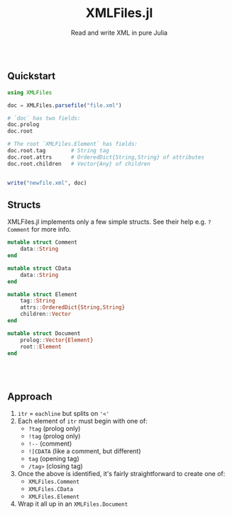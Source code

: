 <h1 align="center">XMLFiles.jl</h1>

<p align="center">Read and write XML in pure Julia</p>

<br><br>

## Quickstart

```julia
using XMLFiles

doc = XMLFiles.parsefile("file.xml")

# `doc` has two fields:
doc.prolog
doc.root

# The root `XMLFiles.Element` has fields:
doc.root.tag        # String tag
doc.root.attrs      # OrderedDict{String,String} of attributes
doc.root.children   # Vector{Any} of children


write("newfile.xml", doc)
```

## Structs

XMLFiles.jl implements only a few simple structs.  See their help e.g. `?Comment` for more info.

```julia
mutable struct Comment
    data::String
end

mutable struct CData
    data::String
end

mutable struct Element
    tag::String
    attrs::OrderedDict{String,String}
    children::Vector
end

mutable struct Document
    prolog::Vector{Element}
    root::Element
end
```


<br><br>

## Approach

1. `itr` = `eachline` but splits on `'<'`
2. Each element of `itr` must begin with one of:
    - `?tag` (prolog only)
    - `!tag` (prolog only)
    - `!--` (comment)
    - `![CDATA` (like a comment, but different)
    - `tag` (opening tag)
    - `/tag>` (closing tag)
3.  Once the above is identified, it's fairly straightforward to create one of:
    - `XMLFiles.Comment`
    - `XMLFiles.CData`
    - `XMLFiles.Element`
4. Wrap it all up in an `XMLFiles.Document`
